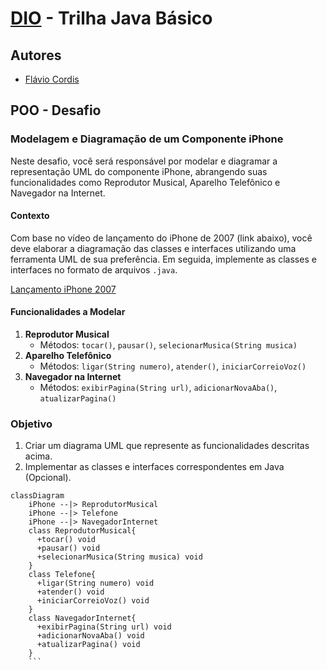 # [DIO](www.dio.me) - Trilha Java Básico

## Autores
- [Flávio Cordis](https://github.com/flcordis)

## POO - Desafio

### Modelagem e Diagramação de um Componente iPhone

Neste desafio, você será responsável por modelar e diagramar a representação UML do componente iPhone, abrangendo suas funcionalidades como Reprodutor Musical, Aparelho Telefônico e Navegador na Internet.

#### Contexto
Com base no vídeo de lançamento do iPhone de 2007 (link abaixo), você deve elaborar a diagramação das classes e interfaces utilizando uma ferramenta UML de sua preferência. Em seguida, implemente as classes e interfaces no formato de arquivos `.java`.

[Lançamento iPhone 2007](https://www.youtube.com/watch?v=9ou608QQRq8)

#### Funcionalidades a Modelar
1. **Reprodutor Musical**
   - Métodos: `tocar()`, `pausar()`, `selecionarMusica(String musica)`
2. **Aparelho Telefônico**
   - Métodos: `ligar(String numero)`, `atender()`, `iniciarCorreioVoz()`
3. **Navegador na Internet**
   - Métodos: `exibirPagina(String url)`, `adicionarNovaAba()`, `atualizarPagina()`

### Objetivo
1. Criar um diagrama UML que represente as funcionalidades descritas acima.
2. Implementar as classes e interfaces correspondentes em Java (Opcional).

```mermaid
classDiagram
    iPhone --|> ReprodutorMusical
    iPhone --|> Telefone
    iPhone --|> NavegadorInternet
    class ReprodutorMusical{
      +tocar() void
      +pausar() void
      +selecionarMusica(String musica) void
    }
    class Telefone{
      +ligar(String numero) void
      +atender() void
      +iniciarCorreioVoz() void
    }
    class NavegadorInternet{
      +exibirPagina(String url) void
      +adicionarNovaAba() void
      +atualizarPagina() void
    }
    ```